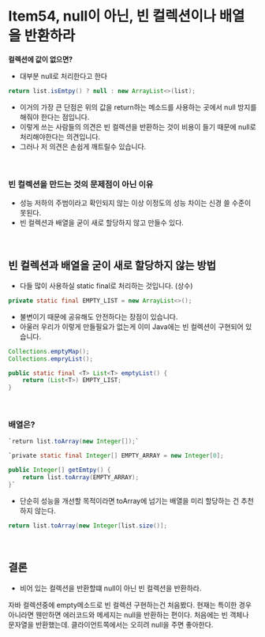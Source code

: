 # Item54, null이 아닌, 빈 컬렉션이나 배열을 반환하라

**컬렉션에 값이 없으면?**

- 대부분 null로 처리한다고 한다

```java
return list.isEmtpy() ? null : new ArrayList<>(list);
```

- 이거의 가장 큰 단점은 위의 값을 return하는 메소드를 사용하는 곳에서 null 방지를 해줘야 한다는 점입니다.
- 이렇게 쓰는 사람들의 의견은 빈 컬렉션을 반환하는 것이 비용이 들기 때문에 null로 처리해야한다는 의견입니다.
- 그러나 저 의견은 손쉽게 깨트릴수 있습니다.
<br>

### **빈 컬렉션을 만드는 것의 문제점이 아닌 이유**

- 성능 저하의 주범이라고 확인되지 않는 이상 이정도의 성능 차이는 신경 쓸 수준이 못된다.
- 빈 컬렉션과 배열을 굳이 새로 할당하지 않고 만들수 있다.
<br>

## **빈 컬렉션과 배열을 굳이 새로 할당하지 않는 방법**

- 다들 많이 사용하실 static final로 처리하는 것입니다. (상수)

```java
private static final EMPTY_LIST = new ArrayList<>();
```

- 불변이기 때문에 공유해도 안전하다는 장점이 있습니다.
- 아울러 우리가 이렇게 만들필요가 없는게 이미 Java에는 빈 컬렉션이 구현되어 있습니다.

```java
Collections.emptyMap();
Collections.empryList();
```

```java
public static final <T> List<T> emptyList() {
    return (List<T>) EMPTY_LIST;
}
```
<br>

### **배열은?**

```java
`return list.toArray(new Integer[]);`

`private static final Integer[] EMPTY_ARRAY = new Integer[0];

public Integer[] getEmtpy() {
	return list.toArray(EMPTY_ARRAY);
}`
```

- 단순히 성능을 개선할 목적이라면 toArray에 넘기는 배열을 미리 할당하는 건 추천하지 않는다.

```java
return list.toArray(new Integer[list.size()];
```
<br>

## **결론**

- 비어 있는 컬렉션을 반환할떄 null이 아닌 빈 컬렉션을 반환하라.

자바 컬렉션중에 empty메소드로 빈 컬렉션 구현하는건 처음봤다. 현재는 특이한 경우 아니라면 웬만하면 에러코드와 메세지는 null을 반환하는 편이다. 처음에는 빈 객체나 문자열을 반환했는데. 클라이언트쪽에서는 오히려 null을 주면 좋아한다.

